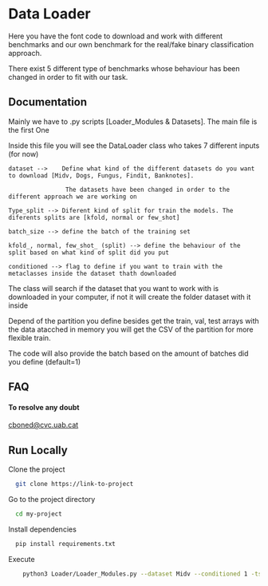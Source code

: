 
# Data Loader

Here you have the font code to download and work with different benchmarks and our own benchmark
for the real/fake binary classification approach.

There exist 5 different type of benchmarks whose behaviour has been changed in order to fit with our task.




## Documentation

Mainly we have to .py scripts [Loader_Modules & Datasets]. The main file is the first One

Inside this file you will see the DataLoader class who takes 7 different inputs (for now)

    dataset -->    Define what kind of the different datasets do you want to download [Midv, Dogs, Fungus, Findit, Banknotes].
    
                    The datasets have been changed in order to the different approach we are working on
    
    Type_split --> Diferent kind of split for train the models. The diferents splits are [kfold, normal or few_shot]

    batch_size --> define the batch of the training set

    kfold_, normal, few_shot_ (split) --> define the behaviour of the split based on what kind of split did you put

    conditioned --> flag to define if you want to train with the metaclasses inside the dataset thath downloaded 


The class will search if the dataset that you want to work with is downloaded in your computer, if not it will create the folder dataset with it inside


Depend of the partition you define besides get the train, val, test arrays with the data atacched in memory you will get the CSV of the partition for more flexible train.

The code will also provide the batch based on the amount of batches did you define (default=1)

## FAQ

#### To resolve any doubt  

cboned@cvc.uab.cat



## Run Locally

Clone the project

```bash
  git clone https://link-to-project
```

Go to the project directory

```bash
  cd my-project
```

Install dependencies

```bash
  pip install requirements.txt
```

Execute 

```bash
    python3 Loader/Loader_Modules.py --dataset Midv --conditioned 1 -ts kfold --kfold_split 10 --batch_size 10
```


